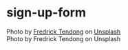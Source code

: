 # sign-up-form

Photo by <a href="https://unsplash.com/@frdx?utm_content=creditCopyText&utm_medium=referral&utm_source=unsplash">Fredrick Tendong</a> on <a href="https://unsplash.com/photos/13aw-Pwdeqk?utm_content=creditCopyText&utm_medium=referral&utm_source=unsplash">Unsplash</a>  
 Photo by Fredrick Tendong on Unsplash

